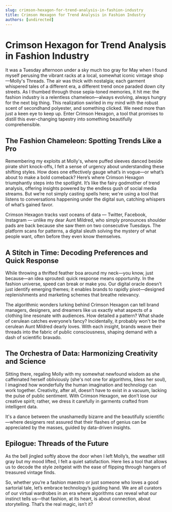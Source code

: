 ```yaml
---
slug: crimson-hexagon-for-trend-analysis-in-fashion-industry
title: Crimson Hexagon for Trend Analysis in Fashion Industry
authors: [undirected]
---
```


# Crimson Hexagon for Trend Analysis in Fashion Industry

It was a Tuesday afternoon under a sky much too gray for May when I found myself perusing the vibrant racks at a local, somewhat iconic vintage shop—Molly's Threads. The air was thick with nostalgia; each garment whispered tales of a different era, a different trend once paraded down city streets. As I thumbed through those sepia-toned memories, it hit me: the fashion industry is a relentless chameleon—always evolving, always hungry for the next big thing. This realization swirled in my mind with the robust scent of secondhand polyester, and something clicked. We need more than just a keen eye to keep up. Enter Crimson Hexagon, a tool that promises to distill this ever-changing tapestry into something beautifully comprehensible.

## The Fashion Chameleon: Spotting Trends Like a Pro

Remembering my exploits at Molly's, where puffed sleeves danced beside pirate shirt knock-offs, I felt a sense of urgency about understanding these shifting styles. How does one effectively gauge what’s in vogue—or what’s about to make a bold comeback? Here’s where Crimson Hexagon triumphantly steps into the spotlight. It’s like the fairy godmother of trend analysis, offering insights powered by the endless gush of social media streams. But we’re not simply casting spells here; we're using a tool that listens to conversations happening under the digital sun, catching whispers of what’s gained favor.

Crimson Hexagon tracks vast oceans of data — Twitter, Facebook, Instagram — unlike my dear Aunt Mildred, who simply pronounces shoulder pads are back because she saw them on two consecutive Tuesdays. The platform scans for patterns, a digital sleuth solving the mystery of what people want, often before they even know themselves.

## A Stitch in Time: Decoding Preferences and Quick Response

While throwing a thrifted feather boa around my neck—you know, just because—an idea sprouted: quick response means opportunity. In the fashion universe, speed can break or make you. Our digital oracle doesn’t just identify emerging themes; it enables brands to rapidly pivot—designed replenishments and marketing schemes that breathe relevancy.

The algorithmic wonders lurking behind Crimson Hexagon can tell brand managers, designers, and dreamers like us exactly what aspects of a clothing line resonate with audiences. How detailed a pattern? What shade of cerulean catches everyone’s fancy? Incidentally, it probably won't be the cerulean Aunt Mildred dearly loves. With each insight, brands weave their threads into the fabric of public consciousness, shaping demand with a dash of scientific bravado.

## The Orchestra of Data: Harmonizing Creativity and Science

Sitting there, regaling Molly with my somewhat newfound wisdom as she caffeinated herself obliviously (she's not one for algorithms, bless her soul), I imagined how wonderfully the human imagination and technology can work together. Creativity, after all, doesn’t have to exist in a vacuum, lacking the pulse of public sentiment. With Crimson Hexagon, we don’t lose our creative spirit; rather, we dress it carefully in garments crafted from intelligent data.

It's a dance between the unashamedly bizarre and the beautifully scientific—where designers rest assured that their flashes of genius can be appreciated by the masses, guided by data-driven insights. 

## Epilogue: Threads of the Future

As the bell jingled softly above the door when I left Molly’s, the weather still gray but my mood lifted, I felt a quiet satisfaction. Here lies a tool that allows us to decode the style zeitgeist with the ease of flipping through hangers of treasured vintage finds.

So, whether you’re a fashion maestro or just someone who loves a good sartorial tale, let’s embrace technology’s guiding hand. We are all curators of our virtual wardrobes in an era where algorithms can reveal what our instinct tells us—that fashion, at its heart, is about connection, about storytelling. That’s the real magic, isn’t it?
